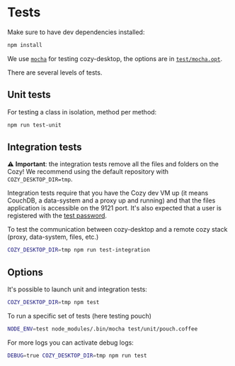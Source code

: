 Tests
=====

Make sure to have dev dependencies installed:

```bash
npm install
```

We use [`mocha`][1] for testing cozy-desktop, the options are in
[`test/mocha.opt`][2].

There are several levels of tests.


Unit tests
----------

For testing a class in isolation, method per method:

```bash
npm run test-unit
```


Integration tests
-----------------

:warning: **Important**: the integration tests remove all the files and folders
on the Cozy! We recommend using the default repository with
`COZY_DESKTOP_DIR=tmp`.

Integration tests require that you have the Cozy dev VM up (it means CouchDB, a
data-system and a proxy up and running) and that the files application is
accessible on the 9121 port. It's also expected that a user is registered with
the [test password](../test/helpers/password.coffee).

To test the communication between cozy-desktop and a remote cozy stack (proxy,
data-system, files, etc.)

```bash
COZY_DESKTOP_DIR=tmp npm run test-integration
```


Options
-------

It's possible to launch unit and integration tests:

```bash
COZY_DESKTOP_DIR=tmp npm test
```

To run a specific set of tests (here testing pouch)

```bash
NODE_ENV=test node_modules/.bin/mocha test/unit/pouch.coffee
```

For more logs you can activate debug logs:

```bash
DEBUG=true COZY_DESKTOP_DIR=tmp npm run test
```


[1]:  https://mochajs.org/
[2]:  ../test/mocha.opts
